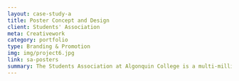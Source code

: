 ```yaml
---
layout: case-study-a
title: Poster Concept and Design
client: Students' Association
meta: Creativework
category: portfolio
type: Branding & Promotion
img: img/project6.jpg
link: sa-posters
summary: The Students Association at Algonquin College is a multi-million dollar independent corporation with three campuses in and around Ottawa, Canada. The varied events and services offered creates an interesting design challenge of producing punchy promotional pieces with a fast turnaround. Almost all projects start with a few lines of copy from clients, leaving me the freedom to play with various design solutions.
---
```

